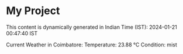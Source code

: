 # My Project

This content is dynamically generated in Indian Time (IST): 2024-01-21 00:47:40 IST


Current Weather in Coimbatore:
Temperature: 23.88 °C
Condition: mist
